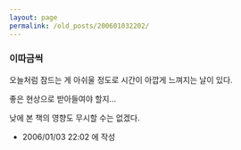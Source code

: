 ```yaml
---
layout: page
permalink: /old_posts/200601032202/
---
```


### 이따금씩

오늘처럼 잠드는 게 아쉬울 정도로 시간이 아깝게 느껴지는 날이 있다.

좋은 현상으로 받아들여야 할지...

낮에 본 책의 영향도 무시할 수는 없겠다.






- 2006/01/03 22:02 에 작성
